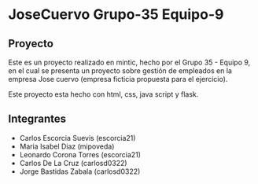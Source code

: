 # JoseCuervo Grupo-35 Equipo-9

## Proyecto
Este es un proyecto realizado en mintic, hecho por el Grupo 35 - Equipo 9, en el cual se presenta un proyecto sobre gestión de empleados en la empresa Jose cuervo (empresa ficticia propuesta para el ejercicio).

Este proyecto esta hecho con html, css, java script y flask.

## Integrantes
- Carlos Escorcia Suevis (escorcia21)
- Maria Isabel Diaz (mipoveda)
- Leonardo Corona Torres (escorcia21)
- Carlos De La Cruz (carlosd0322)
- Jorge Bastidas Zabala (carlosd0322)